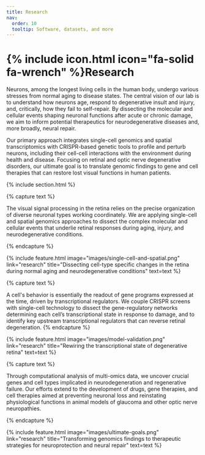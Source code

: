 ```yaml
---
title: Research
nav:
  order: 10
  tooltip: Software, datasets, and more
---
```


# {% include icon.html icon="fa-solid fa-wrench" %}Research

Neurons, among the longest living cells in the human body, undergo various stresses from normal aging to disease states. The central vision of our lab is to understand how neurons age, respond to degenerative insult and injury, and, critically, how they fail to self-repair. By dissecting the molecular and cellular events shaping neuronal functions after acute or chronic damage, we aim to inform potential therapeutics for neurodegenerative diseases and, more broadly, neural repair.

Our primary approach integrates single-cell genomics and spatial transcriptomics with CRISPR-based genetic tools to profile and perturb neurons, including their cell-cell interactions with the environment during health and disease. Focusing on retinal and optic nerve degenerative disorders, our ultimate goal is to translate genomic findings to gene and cell therapies that can restore lost visual functions in human patients.

{% include section.html %}

{% capture text %}

The visual signal processing in the retina relies on the precise organization of diverse neuronal types working coordinately. We are applying single-cell and spatial genomics approaches to dissect the complex molecular and cellular events that underlie retinal responses during aging, injury, and neurodegenerative conditions.

{% endcapture %}

{%
  include feature.html
  image="images/single-cell-and-spatial.png"
  link="research"
  title="Dissecting cell-type specific changes in the retina during normal aging and neurodegenerative conditions"
  text=text
%}

{% capture text %}

A cell's behavior is essentially the readout of gene programs expressed at the time, driven by transcriptional regulators. We couple CRISPR screens with single-cell technology to dissect the gene-regulatory networks determining each cell’s transcriptional state in response to damage, and to identify key upstream transcriptional regulators that can reverse retinal degeneration.
{% endcapture %}

{%
  include feature.html
  image="images/model-validation.png"
  link="research"
  title="Rewiring the transcriptional state of degenerative retina"
  text=text
%}

{% capture text %}

Through computational analysis of multi-omics data, we uncover crucial genes and cell types implicated in neurodegeneration and regenerative failure. Our efforts extend to the development of drugs, gene therapies, and cell therapies aimed at preventing neuronal loss and reinstating physiological functions in animal models of glaucoma and other optic nerve neuropathies.

{% endcapture %}

{%
  include feature.html
  image="images/ultimate-goals.png"
  link="research"
  title="Transforming genomics findings to therapeutic strategies for neuroprotection and neural repair"
  text=text
%}
